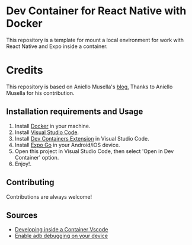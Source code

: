 # Dev Container for React Native with Docker

This repository is a template for mount a local environment for work with React Native and Expo inside a container.

# Credits

This repository is based on Aniello Musella's [blog.](https://dev.to/animusna/dev-container-for-react-native-with-expo-f7j) Thanks to Aniello Musella for his contribution.

## Installation requirements and Usage

1. Install [Docker](https://www.docker.com/get-started/) in your machine.
2. Install [Visual Studio Code](https://code.visualstudio.com/).
3. Install [Dev Containers Extension](https://marketplace.visualstudio.com/items?itemName=ms-vscode-remote.remote-containers) in Visual Studio Code.
4. Install [Expo Go](https://expo.dev/client) in your Android/iOS device.
5. Open this project in Visual Studio Code, then select 'Open in Dev Container' option.
6. Enjoy!.

## Contributing

Contributions are always welcome!

## Sources

- [Developing inside a Container Vscode](https://code.visualstudio.com/docs/remote/containers#_getting-started)
- [Enable adb debugging on your device](https://developer.android.com/studio/command-line/adb#Enabling)
